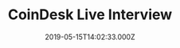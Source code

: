 ---
title: CoinDesk Live Interview
type: video
date: 2019-05-15T14:02:33.000Z
link: https://youtu.be/Q6fA6H_IAnk?t=10198
tags: media
---
